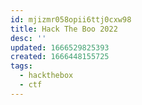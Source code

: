 ```yaml
---
id: mjizmr058opii6ttj0cxw98
title: Hack The Boo 2022
desc: ''
updated: 1666529825393
created: 1666448155725
tags:
  - hackthebox
  - ctf
---
```

